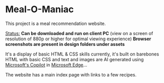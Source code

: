 # Meal-O-Maniac
This project is a meal recommendation website.

<ins>Status:</ins> **Can be downloaded and run on client PC** (view on a screen of resolution of 880p or higher for optimal viewing experience)
**Browser screenshots are present in design folders under assets**

It's a display of basic HTML & CSS skills currently, it's built on barebones HTML with basic CSS and  text and images are AI generated using [Microsoft's Copilot](https://www.microsoft.com/en-us/edge/copilot?ep=269&es=62&form=MT00KW&OCID=MT00KW&culture=en-us&country=us) in [Microsoft Edge](https://www.microsoft.com/en-us/edge?ep=199&form=MA13L8&es=40)...

The website has a main index page with links to a few recipes.
